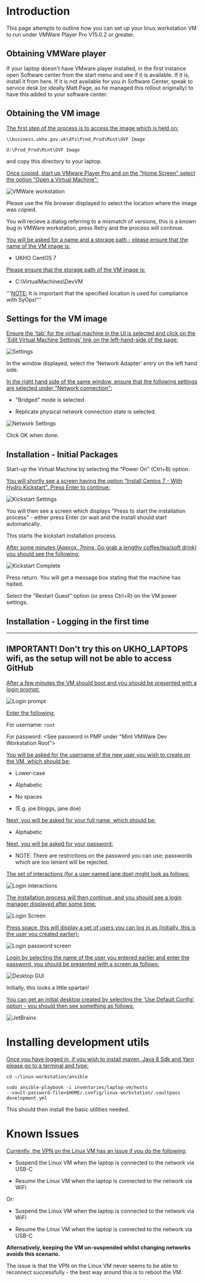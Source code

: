 # Introduction 

This page attempts to outline how you can set up your linux workstation VM to run under VMWare Player Pro V15.0.2 or greater.


## Obtaining VMWare player 

If your laptop doesn't have VMware player installed, in the first instance open Software center from the start menu and see if it is available. If it is, install it from here. If it is not available for you in Software Center, speak to service desk (or ideally Matt Page, as he managed this rollout originally) to have this added to your software center.

## Obtaining the VM image 

<u>The first step of the process is to access the image which is held on:</u>

<code>\\\\business.ukho.gov.uk\dfs\Prod_Prod\Mint\OVF Image</code>

<code>U:\Prod_Prod\Mint\OVF Image</code>

and copy this directory to your laptop.

<u>Once copied, start up VMware Player Pro and on the "Home Screen" select the option "Open a Virtual Machine":</u>

![VMWare workstation](Linux_workstations_importvm.png)

Please use the file browser displayed to select the location where the image was copied.

You will recieve a dialog referring to a mismatch of versions, this is a known bug in VMWare workstation, press Retry and the process will continue.

<u>You will be asked for a name and a storage path - please ensure that the name of the VM image is:</u>

* UKHO CentOS 7

<u>Please ensure that the storage path of the VM image is:</u>

* C:\VirtualMachines\DevVM


'''<u>NOTE:</u> It is important that the specified location is used for compliance with SyOps!'''

## Settings for the VM image 

<u>Ensure the 'tab' for the virtual machine in the UI is selected and click on the 'Edit Virtual Machine Settings' link on the left-hand-side of the page:</u>

![Settings](Linux_workstations_settings_1.png)

In the window displayed, select the 'Network Adapter' entry on the left hand side.

<u>In the right hand side of the same window, ensure that the following settings are selected under "Network connection":</u>

* "Bridged" mode is selected

* Replicate physical network connection state is selected.

![Network Settings](Linux_workstations_settings_2.png)

Click OK when done.

## Installation - Initial Packages 

Start-up the Virtual Machine by selecting the "Power On" (Ctrl+B) option.


<u>You will shortly see a screen having the option "Install Centos 7 - With Hydro Kickstart".  Press Enter to continue:</u>

![Kickstart Settings](Linux_workstations_kickstart.png)

You will then see a screen which displays "Press <Enter> to start the installation process" - either press Enter (or wait and the install should start automatically.


This starts the kickstart installation process.


<u>After some minutes (Approx. 7mins, Go grab a lengthy coffee/tea/soft drink) you should see the following:</u>

![Kickstart Complete](Linux_workstations_kickstart_ends.png)

Press return.  You will get a message box stating that the machine has halted.


Select the "Restart Guest" option (or press Ctrl+R) on the VM power settings.

## Installation - Logging in the first time 
------------------------------------------------------------------------------------------------------
<b>IMPORTANT! Don't try this on UKHO_LAPTOPS wifi, as the setup will not be able to access GitHub</b>
------------------------------------------------------------------------------------------------------

<u>After a few minutes the VM should boot and you should be presented with a login prompt:</u>

![Login prompt](Linux_workstations_first_login.png)


<u>Enter the following:</u>

For username: <code>root</code>

For password: <See password in PMP under "Mint VMWare Dev Workstation Root">


<u>You will be asked for the username of the new user you wish to create on the VM, which should be:</u>

* Lower-case

* Alphabetic

* No spaces

* (E.g. joe.bloggs, jane.doe)


<u>Next, you will be asked for your full name, which should be:</u>
* Alphabetic

<u>Next, you will be asked for your password:</u>
* NOTE: There are restrictions on the password you can use; passwords which are too lenient will be rejected.

<u>The set of interactions (for a user named jane.doe) might look as follows:</u>

![Login interactions](Linux_workstations_new_user.png)

<u>The installation process will then continue, and you should see a login manager displayed after some time:</u>

![Login Screen](400px-Linux_workstations_login_screen_1.png)


<u>Press space, this will display a set of users you can log in as (initially, this is the user you created earlier):</u>

![Login password screen](400px-Linux_workstations_login_screen_2.png)

<u>Login by selecting the name of the user you entered earlier and enter the password, you should be presented with a screen as follows:</u>

![Desktop GUI](400px-Linux_workstations_gui_login_screen_1.png)

Initially, this looks a little spartan!

<u>You can get an initial desktop created by selecting the 'Use Default Config' option - you should then see something as follows:</u>

![JetBrains](400px-Linux_workstations_gui_login_screen_2.png)

# Installing development utils 

<u>Once you have logged in, if you wish to install maven, Java 8 Sdk and Yarn please go to a terminal and type:</u>

<code>cd ~/linux-workstation/ansible</code>

<code>sudo ansible-playbook -i inventories/laptop-vm/hosts --vault-password-file=$HOME/.config/linux-workstation/.vaultpass development.yml</code>

This should then install the basic utilities needed.

# Known Issues 

<u>Currently, the VPN on the Linux VM has an issue if you do the following:</u>

* Suspend the Linux VM when the laptop is connected to the network via USB-C

* Resume the Linux VM when the laptop is connected to the network via WiFi

Or:

* Suspend the Linux VM when the laptop is connected to the network via WiFi

* Resume the Linux VM when the laptop is connected to the network via USB-C

<b>Alternatively, keeping the VM un-suspended whilst changing networks avoids this scenario.</b>


The issue is that the VPN on the Linux VM never seems to be able to reconnect successfully - the best way around this is to reboot the VM.

